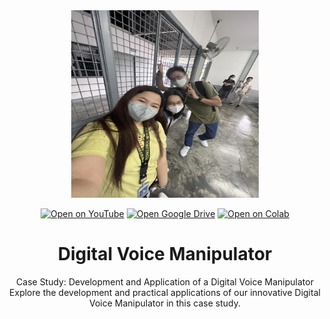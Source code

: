 <div align="center">
  <img src="387322537_3725675977655205_584770274270517108_n.jpg" alt="Logo" width="300" height="300" />
  
  [![Open on YouTube](https://img.shields.io/badge/YouTube-FF0000?style=for-the-badge&logo=youtube&color=FF0000)](https://youtu.be/peSTb44w78U?si=aPRgcRD-2LU0DFw5)
  [![Open Google Drive](https://img.shields.io/badge/Google%20Drive-4285F4?style=for-the-badge&logo=googledrive&color=4285F4)](https://drive.google.com/drive/folders/1Os2Snu2mwzi4OKm8ulwivxAgM_ryU1Gw?usp=sharing)
  [![Open on Colab](https://img.shields.io/badge/Colab-F9AB00?style=for-the-badge&logo=googlecolab&color=525252)](https://drive.google.com/file/d/1NYzmnmK8G5PxIhz0wlRkENfYPl-z3vBz/view?usp=sharing)

  # Digital Voice Manipulator
  Case Study: Development and Application of a Digital Voice Manipulator<br>
  Explore the development and practical applications of our innovative Digital Voice Manipulator in this case study.
</div>
